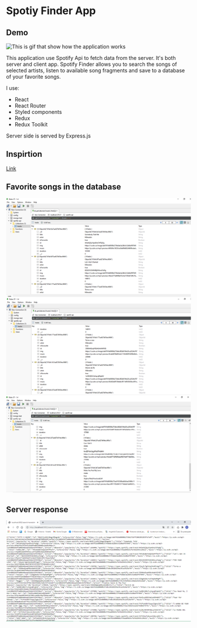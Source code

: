 # Spotiy Finder App

## Demo 

![This is gif that show how the application works](https://github.com/sebix00/spotify-api/blob/master/images/spotifyFinder.gif)

This application use Spotify Api to fetch data from the server. It's both server and client app. Spotify Finder allows you to search the songs of selected artists, listen to available song fragments and save to a database of your favorite songs.

I use: 
<ul>
  <li>React</li>
  <li>React Router</li>
  <li>Styled components</li>
  <li>Redux</li>
  <li>Redux Toolkit</li>
 </ul>
 
 Server side is served by Express.js
 
 ## Inspirtion 
 <a href="https://dribbble.com/shots/15559788-Mp3million-FAQ-Terms">Link </a>
 
 
 
 ## Favorite songs in the database
 
 <img src="https://github.com/sebix00/spotify-api/blob/master/images/robo3t(1).png" alt="data_base" />
 <img src="https://github.com/sebix00/spotify-api/blob/master/images/robo3t(2).png" alt="data_base" />
 <img src="https://github.com/sebix00/spotify-api/blob/master/images/robo3t(3).png" alt="data_base" />
 
 ## Server response
<img src="https://github.com/sebix00/spotify-api/blob/master/images/result.png" alt="server response" />


